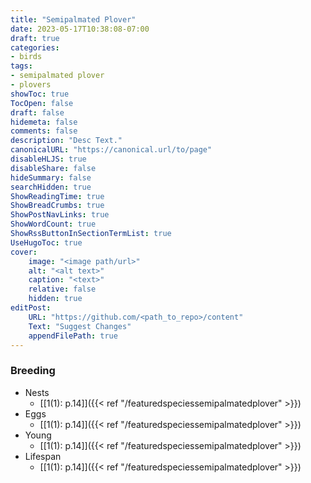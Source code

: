 ```yaml
---
title: "Semipalmated Plover"
date: 2023-05-17T10:38:08-07:00
draft: true
categories:
- birds
tags:
- semipalmated plover
- plovers
showToc: true
TocOpen: false
draft: false
hidemeta: false
comments: false
description: "Desc Text."
canonicalURL: "https://canonical.url/to/page"
disableHLJS: true 
disableShare: false
hideSummary: false
searchHidden: true
ShowReadingTime: true
ShowBreadCrumbs: true
ShowPostNavLinks: true
ShowWordCount: true
ShowRssButtonInSectionTermList: true
UseHugoToc: true
cover:
    image: "<image path/url>" 
    alt: "<alt text>" 
    caption: "<text>" 
    relative: false
    hidden: true
editPost:
    URL: "https://github.com/<path_to_repo>/content"
    Text: "Suggest Changes" 
    appendFilePath: true 
---
```


### Breeding
* Nests
    * [[1(1): p.14]]({{< ref "/featuredspeciessemipalmatedplover" >}})
* Eggs
    * [[1(1): p.14]]({{< ref "/featuredspeciessemipalmatedplover" >}})
* Young
    * [[1(1): p.14]]({{< ref "/featuredspeciessemipalmatedplover" >}})
* Lifespan
    * [[1(1): p.14]]({{< ref "/featuredspeciessemipalmatedplover" >}})